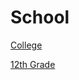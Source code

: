 # School

[College](School%200375a4b5f6dc4eecb33f4ae976f78c2c/College%200a7a065f8be64bb2b44787def831a059.md)

[12th Grade](School%200375a4b5f6dc4eecb33f4ae976f78c2c/12th%20Grade%20d3654c346797467e8f8bc8824a6576f5.md)